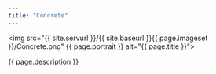 ```yaml
---
title: "Concrete"
---
```

<img src="{{ site.servurl }}/{{ site.baseurl }}{{ page.imageset }}/Concrete.png" {{ page.portrait }} alt="{{ page.title }}">
<div>
  {{ page.description }}
</div>
